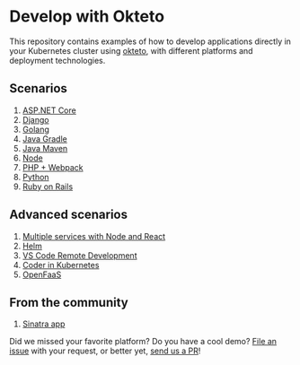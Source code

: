 # Develop with Okteto

This repository contains examples of how to develop applications directly in your Kubernetes cluster using [okteto](https://github.com/okteto/okteto), with different platforms and deployment technologies.

## Scenarios

1. [ASP.NET Core](https://github.com/okteto/aspnetcore-getting-started/)
1. [Django](django/README.md)
1. [Golang](https://github.com/okteto/go-getting-started/blob/master/README.md)
1. [Java Gradle](https://github.com/okteto/java-gradle-getting-started)
1. [Java Maven](https://github.com/okteto/java-maven-getting-started)
1. [Node](https://github.com/okteto/node-getting-started/blob/master/README.md)
1. [PHP + Webpack](php/README.md)
1. [Python](python/README.md)
1. [Ruby on Rails](ruby/README.md)

## Advanced scenarios

1. [Multiple services with Node and React](https://github.com/okteto/movies/blob/master/README.md)
1. [Helm](helm/README.md)
1. [VS Code Remote Development](https://okteto.com/blog/vs-code-remote-development-in-kubernetes/)
1. [Coder in Kubernetes](coder/README.md)
1. [OpenFaaS](https://medium.com/okteto/how-to-develop-a-serverless-app-with-openfaas-and-okteto-d85435f0eca1)

## From the community

1. [Sinatra app](https://github.com/jjuarez/okteto-test)

Did we missed your favorite platform? Do you have a cool demo? [File an issue](https://github.com/okteto/samples/issues/new) with your request, or better yet, [send us a PR](https://github.com/okteto/samples/pulls)!
